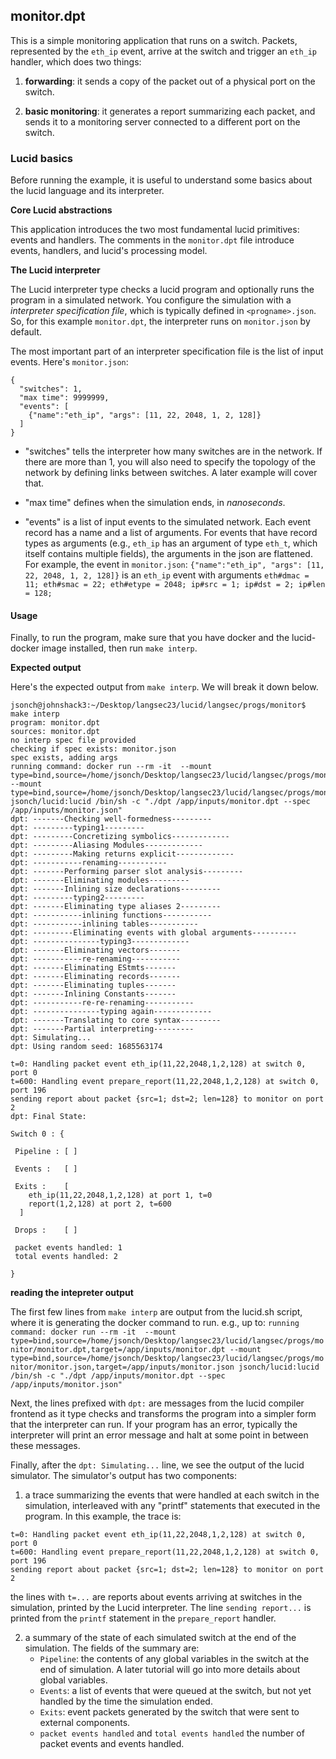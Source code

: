 ## monitor.dpt

This is a simple monitoring application that runs on a switch. Packets, represented by the `eth_ip` event, arrive at the switch and trigger an `eth_ip` handler, which does two things: 

1) **forwarding**: it sends a copy of the packet out of a physical port on the switch.

2) **basic monitoring**: it generates a report summarizing each packet, and sends it to a monitoring server connected to a different port on the switch.

### Lucid basics

Before running the example, it is useful to understand some basics about the lucid language and its interpreter.

**Core Lucid abstractions**

This application introduces the two most fundamental lucid primitives: events and handlers. The comments in the `monitor.dpt` file introduce events, handlers, and lucid's processing model.  

**The Lucid interpreter**

The Lucid interpreter type checks a lucid program and optionally runs the program in a simulated network. You configure the simulation with a *interpreter specification file*, which is typically defined in `<progname>.json`. So, for this example `monitor.dpt`, the interpreter runs on `monitor.json` by default. 

The most important part of an interpreter specification file is the list of input events. Here's `monitor.json`: 

```
{
  "switches": 1,
  "max time": 9999999,
  "events": [
    {"name":"eth_ip", "args": [11, 22, 2048, 1, 2, 128]}
  ]
}
```

- "switches" tells the interpreter how many switches are in the network. If there are more than 1, you will also need to specify the topology of the network by defining links between switches. A later example will cover that. 

- "max time" defines when the simulation ends, in _nanoseconds_.

- "events" is a list of input events to the simulated network. Each event record has a name and a list of arguments. For events that have record types as arguments (e.g., `eth_ip` has an argument of type `eth_t`, which itself contains multiple fields), the arguments in the json are flattened. For example, the event in `monitor.json`: `{"name":"eth_ip", "args": [11, 22, 2048, 1, 2, 128]}` is an `eth_ip` event with arguments `eth#dmac = 11; eth#smac = 22; eth#etype = 2048; ip#src = 1; ip#dst = 2; ip#len = 128;`


#### Usage

Finally, to run the program, make sure that you have docker and the lucid-docker image installed, then run `make interp`.

**Expected output**

Here's the expected output from `make interp`. We will break it down below.
```
jsonch@johnshack3:~/Desktop/langsec23/lucid/langsec/progs/monitor$ make interp
program: monitor.dpt
sources: monitor.dpt
no interp spec file provided
checking if spec exists: monitor.json
spec exists, adding args
running command: docker run --rm -it  --mount type=bind,source=/home/jsonch/Desktop/langsec23/lucid/langsec/progs/monitor/monitor.dpt,target=/app/inputs/monitor.dpt --mount type=bind,source=/home/jsonch/Desktop/langsec23/lucid/langsec/progs/monitor/monitor.json,target=/app/inputs/monitor.json jsonch/lucid:lucid /bin/sh -c "./dpt /app/inputs/monitor.dpt --spec /app/inputs/monitor.json"
dpt: -------Checking well-formedness---------
dpt: ---------typing1---------
dpt: ---------Concretizing symbolics-------------
dpt: ---------Aliasing Modules-------------
dpt: ---------Making returns explicit-------------
dpt: -----------renaming-----------
dpt: -------Performing parser slot analysis---------
dpt: -------Eliminating modules---------
dpt: -------Inlining size declarations---------
dpt: ---------typing2---------
dpt: -------Eliminating type aliases 2---------
dpt: -----------inlining functions-----------
dpt: -----------inlining tables-----------
dpt: ---------Eliminating events with global arguments----------
dpt: ---------------typing3-------------
dpt: -------Eliminating vectors-------
dpt: -----------re-renaming-----------
dpt: -------Eliminating EStmts-------
dpt: -------Eliminating records-------
dpt: -------Eliminating tuples-------
dpt: -------Inlining Constants-------
dpt: -----------re-re-renaming-----------
dpt: ---------------typing again-------------
dpt: -------Translating to core syntax---------
dpt: -------Partial interpreting---------
dpt: Simulating...
dpt: Using random seed: 1685563174

t=0: Handling packet event eth_ip(11,22,2048,1,2,128) at switch 0, port 0
t=600: Handling event prepare_report(11,22,2048,1,2,128) at switch 0, port 196
sending report about packet {src=1; dst=2; len=128} to monitor on port 2
dpt: Final State:

Switch 0 : {

 Pipeline : [ ]

 Events :   [ ]

 Exits :    [
    eth_ip(11,22,2048,1,2,128) at port 1, t=0
    report(1,2,128) at port 2, t=600
  ]

 Drops :    [ ]

 packet events handled: 1
 total events handled: 2

}
```

**reading the intepreter output**

The first few lines from `make interp` are output from the lucid.sh script, where it is generating the docker command to run. e.g., up to: 
``
running command: docker run --rm -it  --mount type=bind,source=/home/jsonch/Desktop/langsec23/lucid/langsec/progs/monitor/monitor.dpt,target=/app/inputs/monitor.dpt --mount type=bind,source=/home/jsonch/Desktop/langsec23/lucid/langsec/progs/monitor/monitor.json,target=/app/inputs/monitor.json jsonch/lucid:lucid /bin/sh -c "./dpt /app/inputs/monitor.dpt --spec /app/inputs/monitor.json"
``

Next, the lines prefixed with `dpt:` are messages from the lucid compiler frontend as it type checks and transforms the program into a simpler form that the interpreter can run. If your program has an error, typically the interpreter will print an error message and halt at some point in between these messages.  

Finally, after the `dpt: Simulating...` line, we see the output of the lucid simulator. The simulator's output has two components: 
1. a trace summarizing the events that were handled at each switch in the simulation, interleaved with any "printf" statements that executed in the program. In this example, the trace is: 
```
t=0: Handling packet event eth_ip(11,22,2048,1,2,128) at switch 0, port 0
t=600: Handling event prepare_report(11,22,2048,1,2,128) at switch 0, port 196
sending report about packet {src=1; dst=2; len=128} to monitor on port 2
```
the lines with `t=...` are reports about events arriving at switches in the simulation, printed by the Lucid interpreter. The line `sending report...` is printed from the `printf` statement in the `prepare_report` handler. 

2. a summary of the state of each simulated switch at the end of the simulation. The fields of the summary are: 
	- `Pipeline`: the contents of any global variables in the switch at the end of simulation. A later tutorial will go into more details about global variables. 
	- `Events`: a list of events that were queued at the switch, but not yet handled by the time the simulation ended.
	- `Exits`: event packets generated by the switch that were sent to external components.
	- `packet events handled` and `total events handled` the number of packet events and events handled. 
